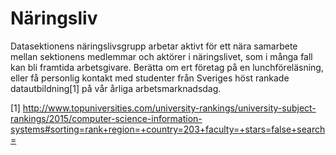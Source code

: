 Näringsliv
==========

Datasektionens näringslivsgrupp arbetar aktivt för ett nära samarbete mellan sektionens medlemmar och aktörer i näringslivet, som i många fall kan bli framtida arbetsgivare.
Berätta om ert företag på en lunchföreläsning, eller få personlig kontakt med studenter från Sveriges höst rankade datautbildning[1] på vår årliga arbetsmarknadsdag.

[1] http://www.topuniversities.com/university-rankings/university-subject-rankings/2015/computer-science-information-systems#sorting=rank+region=+country=203+faculty=+stars=false+search=
